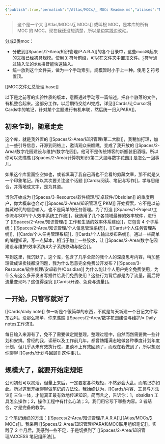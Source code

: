 ```yaml
---
{"publish":true,"permalink":"/Atlas/MOCs/_ MOCs Readme.md","aliases":"MOC","title":"∑ MOCs","created":"2022-06-06","modified":"2025-07-09","tags":["moc"],"cssclasses":""}
---
```



> 这个是一个大 [[Atlas/MOCs/∑ MOCs]] 或叫根 MOC，是本库的所有 MOC 的 MOC。现在我还没想清楚，所以是边实践边改动。

分成2类moc：

- 分散到[[Spaces/2-Area/知识管理/P.A.R.A]]的各个目录中，这些moc串起来的文档已经初具规模。使用 ∑ 符号前缀，可以在文件夹中置顶文件。`∑`符号通过输入法的`求和`拼音能快速输入。
- 统一放到这个文件夹，做为一个手动索引，规模暂时小于上一种。使用 ∑ 符号置顶。

[[MOC文件汇总管理.base]]

以下是之前写的实验性质的版本，意图通过手动写一篇综述，把各个散落的文件，有机整合起来。这部分工作，以后期待交给AI完成，详见[[Cards/让Cursor将Cards中的笔记，针对某个主题进行有机串联，然后统一归入PARA]]。

## 初来乍到，随意走走

这个库，就是我外置的 [[Spaces/2-Area/知识管理/第二大脑]]，我稍加打理，加上一些引导信息，开源到网络上，邀请观众来瞧瞧，变成了我开放的 [[Spaces/2-Area/数字花园建设与维护/数字花园]]。他可不是传统博客的新瓶装旧酒哦。所以你可以先瞧瞧 [[Spaces/2-Area/计算机知识/第二大脑与数字花园]] 是怎么一回事儿。

如果这个库里面空空如也，或者填满了我自己再也不会看的剪藏文章，那不就是又一个印象笔记。所以其次要关注这个话题 [[Cards/阅读、笔记与写作]]，学与思结合，并落地成文字，是为其道。

当你开始成为 [[Spaces/3-Resource/软件梳理/安卓软件/Obsidian]] 的重度用户，你大概率也会对 [[Spaces/2-Area/知识管理/∑ PKM]] 开始探索，它不是以前剪藏时代的信息输入，也不是简单的任务管理。为了打造 [[Spaces/1-Project/工作流与SOP/个人效率系统工作流]]，我选用了几个各领域最棒的效率软件，进行了 [[Spaces/2-Area/知识管理/∑ 工作和生活的效率体系建设]]，它包含 4 个子系统：[[Spaces/2-Area/知识管理/个人信息管理系统]]，[[Cards/个人任务管理系统]]，[[Cards/个人任务管理系统]]，[[Cards/个人输出发布系统]]。通过一些简单的编程知识，写一点脚本，相当于加上一些胶水，让 [[Spaces/2-Area/数字花园建设与维护/效率系统4大子系统联动与配合]]。

写到这里，我沉默了。这个库，包含了几乎全部的我个人的深度思考内容，稍加整理做成课卖钱都没问题，我为什么愿意完全免费公开发布？[[Spaces/3-Resource/软件梳理/安卓软件/Obsidian]] 为什么能让个人用户完全免费使用，为什么有这么多开发者写插件给我们免费使用？这些行为背后都是为了流量，而后将流量变现吗？这值得深究 [[Cards/开源、免费与流量]]。

## 一开始，只管写就对了

[[Cards/daily note]] 乍一听是个很简单的东西，不就是每天新建一个日记文件写东西吗。没那么简单，你来瞧瞧 [[Spaces/2-Area/数字花园建设与维护/» Daily notes工作流]]。

每日输入来源有了，免不了需要做定期整理，整理过程中，自然而然需要做一些计划和安排。曾经的我，读研以及工作前几年，都曾踌躇满志地做各种季度计划年度计划，但几乎从未有效执行过，更谈不上有效回顾了，而现在我做到了，所以想跟你聊聊 [[Cards/计划与回顾]] 这件事儿。

## 规模大了，就要开始定规矩

公司初创可以灵活，但量上来后，一定要定各种规矩，不然必会大乱。而笔记亦如此。所以这里开始聊聊做笔记的方法论。我始终认为，[[Cards/内容、工具与方法论]] 三位一体，才能真正最有效地传递知识。简而言之，告诉你：1，obsidian 工具怎么操作；2，操作工程中有什么心法；3，我们用它写下哪些内容。3 者结合，才是完备的教学。

2 个笔记组织的方法：[[Spaces/2-Area/知识管理/P.A.R.A]],[[Atlas/MOCs/∑ MOCs]]。我采用 [[Spaces/2-Area/知识管理/PARA和MOC联用组织笔记]]。实践了 2 个月后，我感到一些不足，于是切换到了 [[Spaces/2-Area/知识管理/ACCESS 笔记组织法]]。
